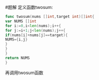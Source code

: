 
#题解
定义函数twosum:
```go
func twosum(nums []int,target int)[]int{
var NUMS []int
for i:=0,i<len(nums);i++{
for j:=i+1;j<len(nums);j++{
if(nums[i]+nums[j]==target){
NUMS={i,j}
}
}
}
return NUMS
}
```
再调用twosum函数


